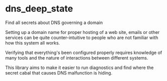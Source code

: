 # dns_deep_state

Find all secrets about DNS governing a domain

Setting up a domain name for proper hosting of a web site, emails or other
services can be quite counter-intuitive to people who are not familiar with how
this system all works.

Verifying that everything's been configured properly requires knowledge of many
tools and the nature of interactions between different systems.

This library aims to make it easier to run diagnostics and find where the
secret cabal that causes DNS malfunction is hiding.
